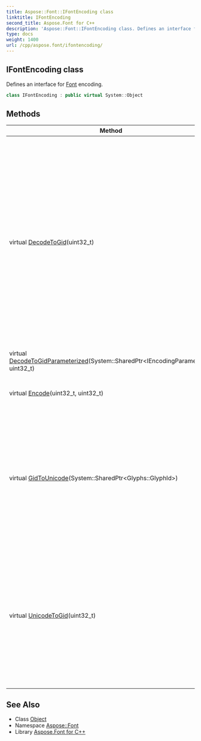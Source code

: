 ```yaml
---
title: Aspose::Font::IFontEncoding class
linktitle: IFontEncoding
second_title: Aspose.Font for C++
description: 'Aspose::Font::IFontEncoding class. Defines an interface for Font encoding in C++.'
type: docs
weight: 1400
url: /cpp/aspose.font/ifontencoding/
---
```

## IFontEncoding class


Defines an interface for [Font](../font/) encoding.

```cpp
class IFontEncoding : public virtual System::Object
```

## Methods

| Method | Description |
| --- | --- |
| virtual [DecodeToGid](./decodetogid/)(uint32_t) | Decodes a character code and returns glyph id. Glyph id is a unique number for a glyph, which is font type dependent. For example: [Type1](../../aspose.font.type1/)'s id is a glyph name, instance of ([GlyphStringId](../)) class. TTF's id is an int index, instance of ([GlyphUInt32Id](../)) class. Note: character code is not necessary a unicode. Character code is a char index in [Font](../font/) encoding "table". |
| virtual [DecodeToGidParameterized](./decodetogidparameterized/)(System::SharedPtr\<IEncodingParameters\>, uint32_t) | Parameterized decode method. |
| virtual [Encode](./encode/)(uint32_t, uint32_t) | Encodes the glyph. For TTF Fonts the charCode is unicode. |
| virtual [GidToUnicode](./gidtounicode/)(System::SharedPtr\<Glyphs::GlyphId\>) | Decodes Gid to unicode. Glyph id is a unique number for a glyph, which is font type dependent. For example: [Type1](../../aspose.font.type1/)'s id is a glyph name, instance of ([GlyphStringId](../)) class. TTF's id is an int index, instance of ([GlyphUInt32Id](../)) class. |
| virtual [UnicodeToGid](./unicodetogid/)(uint32_t) | Decodes a unicode and returns glyph id. Glyph id is a unique number for a glyph, which is font type dependent. For example: [Type1](../../aspose.font.type1/)'s id is a glyph name, instance of ([GlyphStringId](../)) class. TTF's id is an int index, instance of ([GlyphUInt32Id](../)) class. |
## See Also

* Class [Object](../../system/object/)
* Namespace [Aspose::Font](../)
* Library [Aspose.Font for C++](../../)
